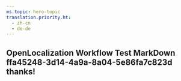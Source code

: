 ```yaml
---
ms.topic: hero-topic
translation.priority.ht: 
  - zh-cn
  - de-de
---
```

## OpenLocalization Workflow Test MarkDown ffa45248-3d14-4a9a-8a04-5e86fa7c823d thanks!

